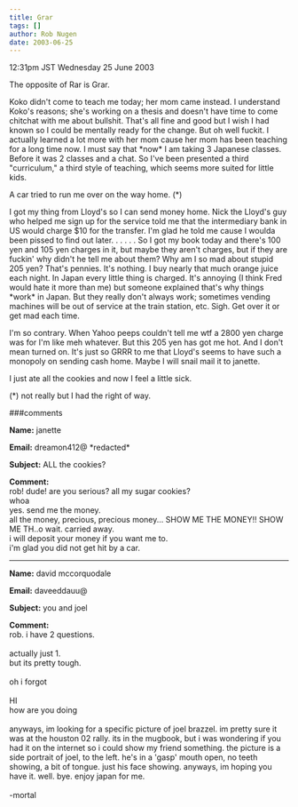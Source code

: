 ```yaml
---
title: Grar
tags: []
author: Rob Nugen
date: 2003-06-25
---
```


<p class=date>12:31pm JST Wednesday 25 June 2003</p>

<p>The opposite of Rar is Grar.</p>

<p>Koko didn't come to teach me today; her mom came instead.  I
understand Koko's reasons; she's working on a thesis and doesn't have
time to come chitchat with me about bullshit.  That's all fine and
good but I wish I had known so I could be mentally ready for the
change. But oh well fuckit.  I actually learned a lot more with her
mom cause her mom has been teaching for a long time now.  I must say
that *now* I am taking 3 Japanese classes.  Before it was 2 classes
and a chat.  So I've been presented a third "curriculum," a third
style of teaching, which seems more suited for little kids.</p>

<p>A car tried to run me over on the way home. (*)</p>

<p>I got my thing from Lloyd's so I can send money home.  Nick the
Lloyd's guy who helped me sign up for the service told me that the
intermediary bank in US would charge $10 for the transfer.  I'm glad
he told me cause I woulda been pissed to find out later. . . . . . So
I got my book today and there's 100 yen and 105 yen charges in it, but
maybe they aren't charges, but if they are fuckin' why didn't he tell
me about them?  Why am I so mad about stupid 205 yen?  That's pennies.
It's nothing.  I buy nearly that much orange juice each night.  In
Japan every little thing is charged.  It's annoying (I think Fred
would hate it more than me) but someone explained that's why things
*work* in Japan.  But they really don't always work; sometimes vending
machines will be out of service at the train station, etc. Sigh.  Get
over it or get mad each time.</p>

<p>I'm so contrary.  When Yahoo peeps couldn't tell me wtf a 2800 yen
charge was for I'm like meh whatever.  But this 205 yen has got me
hot. And I don't mean turned on. It's just so GRRR to me that Lloyd's
seems to have such a monopoly on sending cash home.  Maybe I will
snail mail it to janette.</p>

<p>I just ate all the cookies and now I feel a little sick.</p>

<p>(*) not really but I had the right of way.</p>

###comments

<p><b>Name:</b> janette

<p><b>Email:</b> dreamon412@ *redacted*

<p><b>Subject:</b> ALL the cookies?

<p><b>Comment:</b>
<br>rob! dude! are you serious? all my sugar cookies?  <br>
whoa<br>
yes.  send me the money.  <br>
all the money, precious, precious money... SHOW ME THE MONEY!! SHOW ME TH..o wait. carried away.<br>
i will deposit your money if you want me to.<br>
i'm glad you did not get hit by a car.<br>


<p><hr></p>


<p><b>Name:</b> david mccorquodale

<p><b>Email:</b> daveeddauu@

<p><b>Subject:</b> you and joel

<p><b>Comment:</b>
<br>rob.  i have 2 questions.  <br>
<br>
actually just 1.<br>
but its pretty tough.<br>
<br>
oh i forgot<br>
<br>
HI<br>
how are you doing<br>
<br>
anyways, im looking for a specific picture of joel brazzel.  im pretty sure it was at the houston 02 rally.  its in the mugbook, but i was wondering if you had it on the internet so i could show my friend something.  the picture is a side portrait of joel, to the left.  he's in a 'gasp' mouth open, no teeth showing, a bit of tongue.  just his face showing.  anyways, im hoping you have it.  well.  bye.  enjoy japan for me.<br>
<br>
-mortal

